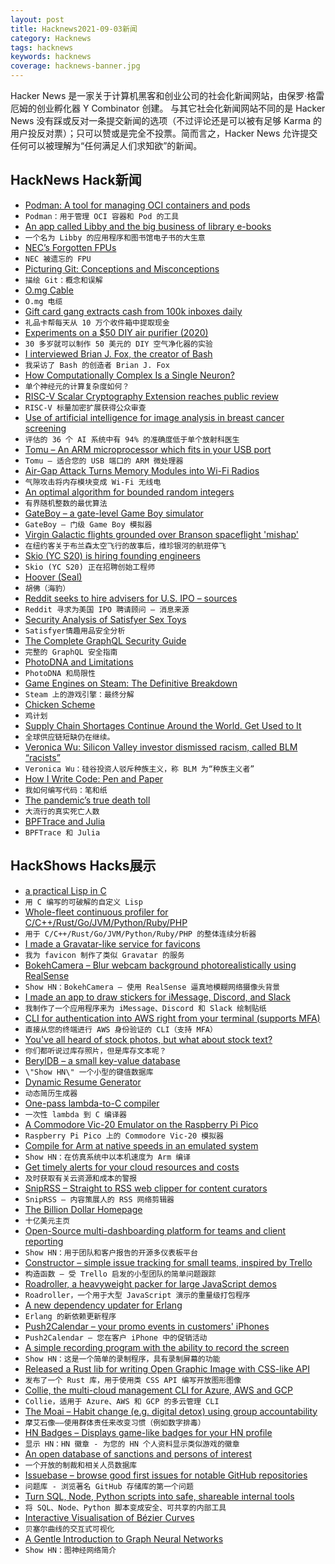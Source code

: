 ```yaml
---
layout: post
title: Hacknews2021-09-03新闻
category: Hacknews
tags: hacknews
keywords: hacknews
coverage: hacknews-banner.jpg
---
```


Hacker News 是一家关于计算机黑客和创业公司的社会化新闻网站，由保罗·格雷厄姆的创业孵化器 Y Combinator 创建。
与其它社会化新闻网站不同的是 Hacker News 没有踩或反对一条提交新闻的选项（不过评论还是可以被有足够 Karma 的用户投反对票）；只可以赞或是完全不投票。简而言之，Hacker News 允许提交任何可以被理解为“任何满足人们求知欲”的新闻。

## HackNews Hack新闻


- [Podman: A tool for managing OCI containers and pods](https://github.com/containers/podman)
- `Podman：用于管理 OCI 容器和 Pod 的工具`
- [An app called Libby and the big business of library e-books](https://www.newyorker.com/news/annals-of-communications/an-app-called-libby-and-the-surprisingly-big-business-of-library-e-books)
- `一个名为 Libby 的应用程序和图书馆电子书的大生意`
- [NEC’s Forgotten FPUs](https://www.cpushack.com/2021/09/01/necs-forgotten-fpus/)
- `NEC 被遗忘的 FPU`
- [Picturing Git: Conceptions and Misconceptions](https://www.biteinteractive.com/picturing-git-conceptions-and-misconceptions/)
- `描绘 Git：概念和误解`
- [O.mg Cable](https://shop.hak5.org/products/o-mg-cable-usb-a)
- `O.mg 电缆`
- [Gift card gang extracts cash from 100k inboxes daily](https://krebsonsecurity.com/2021/09/gift-card-gang-extracts-cash-from-100k-inboxes-daily/)
- `礼品卡帮每天从 10 万个收件箱中提取现金`
- [Experiments on a $50 DIY air purifier (2020)](https://dynomight.net/2020/12/15/some-real-data-on-a-DIY-box-fan-air-purifier/)
- `30 多岁就可以制作 50 美元的 DIY 空气净化器的实验`
- [I interviewed Brian J. Fox, the creator of Bash](https://podcast.curiefense.io/22)
- `我采访了 Bash 的创造者 Brian J. Fox`
- [How Computationally Complex Is a Single Neuron?](https://www.quantamagazine.org/how-computationally-complex-is-a-single-neuron-20210902/)
- `单个神经元的计算复杂度如何？`
- [RISC-V Scalar Cryptography Extension reaches public review](https://github.com/riscv/riscv-crypto/releases/tag/v1.0.0-rc2-scalar)
- `RISC-V 标量加密扩展获得公众审查`
- [Use of artificial intelligence for image analysis in breast cancer screening](https://www.bmj.com/content/374/bmj.n1872)
- `评估的 36 个 AI 系统中有 94% 的准确度低于单个放射科医生`
- [Tomu – An ARM microprocessor which fits in your USB port](https://tomu.im/tomu.html)
- `Tomu – 适合您的 USB 端口的 ARM 微处理器`
- [Air-Gap Attack Turns Memory Modules into Wi-Fi Radios](https://threatpost.com/air-gap-attack-turns-memory-wifi/162358/)
- `气隙攻击将内存模块变成 Wi-Fi 无线电`
- [An optimal algorithm for bounded random integers](https://github.com/apple/swift/pull/39143)
- `有界随机整数的最优算法`
- [GateBoy – a gate-level Game Boy simulator](https://github.com/aappleby/MetroBoy)
- `GateBoy – 门级 Game Boy 模拟器`
- [Virgin Galactic flights grounded over Branson spaceflight 'mishap'](https://www.bbc.com/news/science-environment-58421796)
- `在纽约客关于布兰森太空飞行的故事后，维珍银河的航班停飞`
- [Skio (YC S20) is hiring founding engineers](https://skio.com/careers)
- `Skio (YC S20) 正在招聘创始工程师`
- [Hoover (Seal)](https://en.wikipedia.org/wiki/Hoover_(seal))
- `胡佛（海豹）`
- [Reddit seeks to hire advisers for U.S. IPO – sources](https://www.reuters.com/article/reddit-ipo/exclusive-reddit-seeks-to-hire-advisers-for-u-s-ipo-sources-idUSL4N2Q434Y)
- `Reddit 寻求为美国 IPO 聘请顾问 – 消息来源`
- [Security Analysis of Satisfyer Sex Toys](https://bananamafia.dev/post/satisfyer/)
- `Satisfyer情趣用品安全分析`
- [The Complete GraphQL Security Guide](https://wundergraph.com/blog/the_complete_graphql_security_guide_fixing_the_13_most_common_graphql_vulnerabilities_to_make_your_api_production_ready)
- `完整的 GraphQL 安全指南`
- [PhotoDNA and Limitations](https://www.hackerfactor.com/blog/index.php?/archives/931-PhotoDNA-and-Limitations.html)
- `PhotoDNA 和局限性`
- [Game Engines on Steam: The Definitive Breakdown](https://www.gamedeveloper.com/business/game-engines-on-steam-the-definitive-breakdown)
- `Steam 上的游戏引擎：最终分解`
- [Chicken Scheme](https://call-cc.org/)
- `鸡计划`
- [Supply Chain Shortages Continue Around the World. Get Used to It](https://www.nytimes.com/2021/08/30/business/supply-chain-shortages.html)
- `全球供应链短缺仍在继续。`
- [Veronica Wu: Silicon Valley investor dismissed racism, called BLM “racists”](https://www.axios.com/venture-capital-investor-racism-6a76049c-3464-40c8-a69a-a6fe19fc92ac.html)
- `Veronica Wu：硅谷投资人驳斥种族主义，称 BLM 为“种族主义者”`
- [How I Write Code: Pen and Paper](https://noteflakes.com/articles/2021-09-02-how-i-write-code-pen-paper)
- `我如何编写代码：笔和纸`
- [The pandemic’s true death toll](https://www.economist.com/graphic-detail/coronavirus-excess-deaths-estimates)
- `大流行的真实死亡人数`
- [BPFTrace and Julia](https://vchuravy.dev/notes/2021/08/bpftrace/)
- `BPFTrace 和 Julia`


## HackShows Hacks展示

- [ a practical Lisp in C](https://github.com/codr7/alisp)
- `用 C 编写的可破解的自定义 Lisp`
- [ Whole-fleet continuous profiler for C/C++/Rust/Go/JVM/Python/Ruby/PHP](https://prodfiler.com/blog/introducing-prodfiler/)
- `用于 C/C++/Rust/Go/JVM/Python/Ruby/PHP 的整体连续分析器`
- [ I made a Gravatar-like service for favicons](https://icon.horse)
- `我为 favicon 制作了类似 Gravatar 的服务`
- [ BokehCamera – Blur webcam background photorealistically using RealSense](https://github.com/dheera/bokeh-camera)
- `Show HN：BokehCamera – 使用 RealSense 逼真地模糊网络摄像头背景`
- [ I made an app to draw stickers for iMessage, Discord, and Slack](https://stickerdoodle.app)
- `我制作了一个应用程序来为 iMessage、Discord 和 Slack 绘制贴纸`
- [ CLI for authentication into AWS right from your terminal (supports MFA)](https://github.com/iamarkadyt/aacli)
- `直接从您的终端进行 AWS 身份验证的 CLI（支持 MFA）`
- [ You've all heard of stock photos, but what about stock text?](https://uicopy.io)
- `你们都听说过库存照片，但是库存文本呢？`
- [ BerylDB – a small key-value database](http://docs.beryl.dev/)
- `\"Show HN\" 一个小型的键值数据库`
- [ Dynamic Resume Generator](https://github.com/Mockapapella/Dynamic-Resume-Generator)
- `动态简历生成器`
- [ One-pass lambda-to-C compiler](https://github.com/Joker-vD/onepass-lambda-compiler)
- `一次性 lambda 到 C 编译器`
- [ A Commodore Vic-20 Emulator on the Raspberry Pi Pico](https://github.com/jfoucher/picovic)
- `Raspberry Pi Pico 上的 Commodore Vic-20 模拟器`
- [ Compile for Arm at native speeds in an emulated system](https://github.com/valkmit/aws-graviton2-on-intel)
- `Show HN：在仿真系统中以本机速度为 Arm 编译`
- [ Get timely alerts for your cloud resources and costs](https://cloudalarm.in)
- `及时获取有关云资源和成本的警报`
- [ SnipRSS – Straight to RSS web clipper for content curators](https://sniprss.com)
- `SnipRSS – 内容策展人的 RSS 网络剪辑器`
- [ The Billion Dollar Homepage](https://billiondollarhomepage.wtf)
- `十亿美元主页`
- [ Open-Source multi-dashboarding platform for teams and client reporting](https://github.com/chartbrew/chartbrew)
- `Show HN：用于团队和客户报告的开源多仪表板平台`
- [ Constructor – simple issue tracking for small teams, inspired by Trello](https://constructor.dev)
- `构造函数 – 受 Trello 启发的小型团队的简单问题跟踪`
- [ Roadroller, a heavyweight packer for large JavaScript demos](https://lifthrasiir.github.io/roadroller/)
- `Roadroller，一个用于大型 JavaScript 演示的重量级打包程序`
- [ A new dependency updater for Erlang](https://tech.nextroll.com/blog/dev/2021/09/01/erlang-rebar3-depup.html)
- `Erlang 的新依赖更新程序`
- [ Push2Calendar – your promo events in customers' iPhones](https://productstories.pro/push2calendar/)
- `Push2Calendar – 您在客户 iPhone 中的促销活动`
- [ A simple recording program with the ability to record the screen](https://github.com/akon47/ScreenRecorder)
- `Show HN：这是一个简单的录制程序，具有录制屏幕的功能`
- [ Released a Rust lib for writing Open Graphic Image with CSS-like API](https://github.com/keiya01/og_image_writer)
- `发布了一个 Rust 库，用于使用类 CSS API 编写开放图形图像`
- [ Collie, the multi-cloud management CLI for Azure, AWS and GCP](https://github.com/meshcloud/collie-cli)
- `Collie，适用于 Azure、AWS 和 GCP 的多云管理 CLI`
- [ The Moai – Habit change (e.g. digital detox) using group accountability](item?id=28381800)
- `摩艾石像——使用群体责任来改变习惯（例如数字排毒）`
- [ HN Badges – Displays game-like badges for your HN profile](https://hnbadges.netlify.app/)
- `显示 HN：HN 徽章 - 为您的 HN 个人资料显示类似游戏的徽章`
- [ An open database of sanctions and persons of interest](https://opensanctions.org/)
- `一个开放的制裁和相关人员数据库`
- [ Issuebase – browse good first issues for notable GitHub repositories](https://issuebase.vercel.app/)
- `问题库 - 浏览著名 GitHub 存储库的第一个问题`
- [ Turn SQL, Node, Python scripts into safe, shareable internal tools](https://www.airplane.dev/)
- `将 SQL、Node、Python 脚本变成安全、可共享的内部工具`
- [ Interactive Visualisation of Bézier Curves](https://beziercurves.vercel.app/)
- `贝塞尔曲线的交互式可视化`
- [ A Gentle Introduction to Graph Neural Networks](https://distill.pub/2021/gnn-intro/)
- `Show HN：图神经网络简介`

